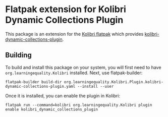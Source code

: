 # Flatpak extension for Kolibri Dynamic Collections Plugin

This package is an extension for the [Kolibri flatpak](https://flathub.org/apps/details/org.learningequality.Kolibri) which provides [kolibri-dynamic-collections-plugin](https://github.com/endlessm/kolibri-dynamic-collections-plugin). 

## Building

To build and install this package on your system, you will first need to have `org.learningequality.Kolibri` installed. Next, use flatpak-builder:

    flatpak-builder build-dir org.learningequality.Kolibri.Plugin.kolibri-dynamic-collections-plugin.yaml --install --user

Once it is installed, you can enable the plugin in Kolibri:

    flatpak run --command=kolibri org.learningequality.Kolibri plugin enable kolibri_dynamic_collections_plugin
